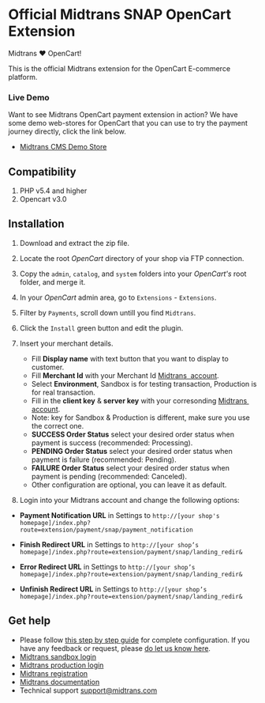 Official Midtrans SNAP OpenCart Extension
===================================

Midtrans :heart: OpenCart!

This is the official Midtrans extension for the OpenCart E-commerce platform.

### Live Demo
Want to see Midtrans OpenCart payment extension in action? We have some demo web-stores for OpenCart that you can use to try the payment journey directly, click the link below.
* [Midtrans CMS Demo Store](https://docs.midtrans.com/en/snap/with-plugins?id=midtrans-payment-plugin-live-demonstration)

## Compatibility
1. PHP v5.4 and higher
2. Opencart v3.0

## Installation

1. Download and extract the zip file.

2. Locate the root _OpenCart_ directory of your shop via FTP connection.

3. Copy the `admin`, `catalog`, and `system` folders into your _OpenCart's_ root folder, and merge it.

4. In your _OpenCart_ admin area, go to `Extensions` - `Extensions`.

5. Filter by `Payments`, scroll down untill you find `Midtrans`.

6. Click the `Install` green button and edit the plugin.

7. Insert your merchant details.
   * Fill **Display name** with text button that you want to display to customer.
   * Fill **Merchant Id** with your Merchant Id [Midtrans&nbsp;  account](https://dashboard.midtrans.com/settings/config_info/).
   * Select **Environment**, Sandbox is for testing transaction, Production is for real transaction.
   * Fill in the **client key** & **server key** with your corresonding [Midtrans&nbsp;  account](https://dashboard.midtrans.com/settings/config_info/).
   * Note: key for Sandbox & Production is different, make sure you use the correct one.
   * **SUCCESS Order Status** select your desired order status when payment is success (recommended: Processing).
   * **PENDING Order Status** select your desired order status when payment is failure (recommended: Pending).
   * **FAILURE Order Status** select your desired order status when payment is pending (recommended: Canceled).
   * Other configuration are optional, you can leave it as default.
   
8. Login into your Midtrans account and change the following options:

  * **Payment Notification URL** in Settings to `http://[your shop's homepage]/index.php?route=extension/payment/snap/payment_notification`

  * **Finish Redirect URL** in Settings to `http://[your shop’s homepage]/index.php?route=extension/payment/snap/landing_redir&`

  * **Error Redirect URL** in Settings to `http://[your shop’s homepage]/index.php?route=extension/payment/snap/landing_redir&`

  * **Unfinish Redirect URL** in Settings to `http://[your shop’s homepage]/index.php?route=extension/payment/snap/landing_redir&`

## Get help
* Please follow [this step by step guide](https://docs.midtrans.com/en/snap/with-plugins?id=opencart-plugin-installation-and-configuration) for complete configuration. If you have any feedback or request, please [do let us know here](https://docs.midtrans.com/en/snap/with-plugins?id=feedback-and-request).
* [Midtrans sandbox login](https://dashboard.sandbox.midtrans.com)
* [Midtrans production login](https://dashboard.midtrans.com)
* [Midtrans registration](https://account.midtrans.com/register)
* [Midtrans documentation](http://docs.midtrans.com)
* Technical support [support@midtrans.com](mailto:support@midtrans.com)
